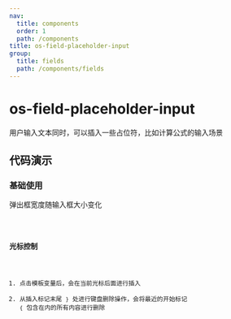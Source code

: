 ```yaml
---
nav:
  title: components
  order: 1
  path: /components
title: os-field-placeholder-input
group:
  title: fields
  path: /components/fields
---
```


# os-field-placeholder-input

用户输入文本同时，可以插入一些占位符，比如计算公式的输入场景

## 代码演示

### 基础使用

弹出框宽度随输入框大小变化

<code src="../demos/field-placeholder-input/simple.tsx" />

### 光标控制

1. 点击模板变量后，会在当前光标后面进行插入
2. 从插入标记末尾 `}` 处进行键盘删除操作，会将最近的开始标记 `{` 包含在内的所有内容进行删除

<code src="../demos/field-placeholder-input/cursor-control.tsx" />

<!-- <API exports='["Settings"]' src="../components/fields/placeholder-input.tsx"></API> -->
